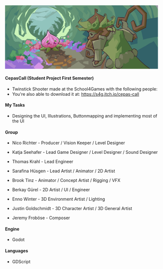 ![](Images/Banner.png)

#### CepasCall (Student Project First Semester)
- Twinstick Shooter made at the School4Games with the following people:
- You're also able to download it at: https://s4g.itch.io/cepas-call

#### My Tasks
- Designing the UI, Illustrations, Buttonmapping and implementing most of the UI

#### Group
- Nico Richter - Producer / Vision Keeper / Level Designer

- Katja Seehafer - Lead Game Designer / Level Designer / Sound Designer

- Thomas Krahl - Lead Engineer

- Sarafina Hüsgen - Lead Artist / Animator / 2D Artist

- Brook Tinz - Animator / Concept Artist / Rigging / VFX

- Berkay Gürel - 2D Artist / UI / Engineer

- Enno Winter - 3D Environment Artist / Lighting

- Justin Goldschmidt - 3D Character Artist / 3D General Artist

- Jeremy Froböse - Composer

#### Engine
- Godot

#### Languages
- GDScript
